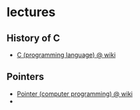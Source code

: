 
# lectures

## History of C
- [C (programming language) @ wiki](https://en.wikipedia.org/wiki/C_(programming_language)#CITEREFKernighanRitchie1978)

## Pointers
- [Pointer (computer programming) @ wiki](https://en.wikipedia.org/wiki/Pointer_(computer_programming))
- 